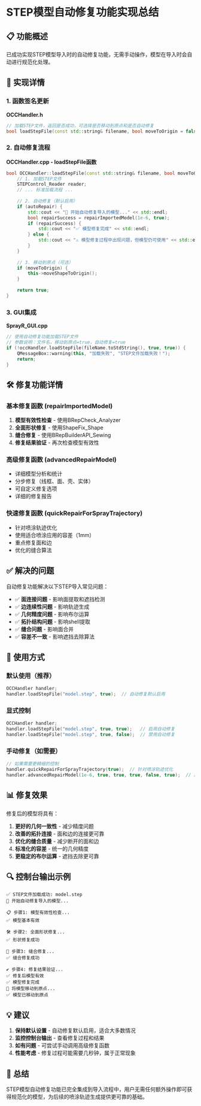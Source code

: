 # STEP模型自动修复功能实现总结

## 📋 功能概述

已成功实现STEP模型导入时的自动修复功能，无需手动操作，模型在导入时会自动进行规范化处理。

## 🔧 实现详情

### 1. 函数签名更新

**OCCHandler.h**
```cpp
// 加载STEP文件，返回是否成功，可选择是否移动到原点和是否自动修复
bool loadStepFile(const std::string& filename, bool moveToOrigin = false, bool autoRepair = true);
```

### 2. 自动修复流程

**OCCHandler.cpp - loadStepFile函数**
```cpp
bool OCCHandler::loadStepFile(const std::string& filename, bool moveToOrigin, bool autoRepair) {
    // 1. 加载STEP文件
    STEPControl_Reader reader;
    // ... 标准加载流程 ...
    
    // 2. 自动修复（默认启用）
    if (autoRepair) {
        std::cout << "🔧 开始自动修复导入的模型..." << std::endl;
        bool repairSuccess = repairImportedModel(1e-6, true);
        if (repairSuccess) {
            std::cout << "✅ 模型修复完成" << std::endl;
        } else {
            std::cout << "⚠️ 模型修复过程中出现问题，但模型仍可使用" << std::endl;
        }
    }
    
    // 3. 移动到原点（可选）
    if (moveToOrigin) {
        this->moveShapeToOrigin();
    }
    
    return true;
}
```

### 3. GUI集成

**SprayR_GUI.cpp**
```cpp
// 使用自动修复功能加载STEP文件
// 参数说明：文件名，移动到原点=true，自动修复=true
if (!occHandler.loadStepFile(fileName.toStdString(), true, true)) {
    QMessageBox::warning(this, "加载失败", "STEP文件加载失败！");
    return;
}
```

## 🛠️ 修复功能详情

### 基本修复函数 (repairImportedModel)

1. **模型有效性检查** - 使用BRepCheck_Analyzer
2. **全面形状修复** - 使用ShapeFix_Shape
3. **缝合修复** - 使用BRepBuilderAPI_Sewing
4. **修复结果验证** - 再次检查模型有效性

### 高级修复函数 (advancedRepairModel)

- 详细模型分析和统计
- 分步修复（线框、面、壳、实体）
- 可自定义修复选项
- 详细的修复报告

### 快速修复函数 (quickRepairForSprayTrajectory)

- 针对喷涂轨迹优化
- 使用适合喷涂应用的容差（1mm）
- 重点修复面和边
- 优化的缝合算法

## ✅ 解决的问题

自动修复功能解决以下STEP导入常见问题：

- ✅ **面连接问题** - 影响面提取和遮挡检测
- ✅ **边连续性问题** - 影响轨迹生成
- ✅ **几何精度问题** - 影响布尔运算
- ✅ **拓扑结构问题** - 影响shell提取
- ✅ **缝合问题** - 影响面合并
- ✅ **容差不一致** - 影响遮挡去除算法

## 🎯 使用方式

### 默认使用（推荐）
```cpp
OCCHandler handler;
handler.loadStepFile("model.step", true);  // 自动修复默认启用
```

### 显式控制
```cpp
OCCHandler handler;
handler.loadStepFile("model.step", true, true);   // 启用自动修复
handler.loadStepFile("model.step", true, false);  // 禁用自动修复
```

### 手动修复（如需要）
```cpp
// 如果需要更精细的控制
handler.quickRepairForSprayTrajectory(true);  // 针对喷涂轨迹优化
handler.advancedRepairModel(1e-6, true, true, true, false, true);  // 高级修复
```

## 📊 修复效果

修复后的模型将具有：

1. **更好的几何一致性** - 减少精度问题
2. **改善的拓扑连接** - 面和边的连接更可靠
3. **优化的缝合质量** - 减少断开的面和边
4. **标准化的容差** - 统一的几何精度
5. **更稳定的布尔运算** - 遮挡去除更可靠

## 🔍 控制台输出示例

```
✅ STEP文件加载成功: model.step
🔧 开始自动修复导入的模型...

📋 步骤1: 模型有效性检查...
✅ 模型基本有效

🛠️ 步骤2: 全面形状修复...
✅ 形状修复成功

🧵 步骤3: 缝合修复...
✅ 缝合修复成功

✔️ 步骤4: 修复结果验证...
✅ 修复后模型有效
✅ 模型修复完成
📍 将模型移动到原点...
✅ 模型已移动到原点
```

## 💡 建议

1. **保持默认设置** - 自动修复默认启用，适合大多数情况
2. **监控控制台输出** - 查看修复过程和结果
3. **如有问题** - 可尝试手动调用高级修复函数
4. **性能考虑** - 修复过程可能需要几秒钟，属于正常现象

## 🎉 总结

STEP模型自动修复功能已完全集成到导入流程中，用户无需任何额外操作即可获得规范化的模型，为后续的喷涂轨迹生成提供更可靠的基础。
